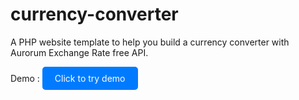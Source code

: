 # currency-converter
A PHP website template to help you build a currency converter with Aurorum Exchange Rate free API.

 Demo : <a target="_blank" href="https://exchange-rate.aurorum.co/dev/demo/" style="text-decoration: none; padding: 10px 20px; background-color: #007bff; color: white; border-radius: 5px; display: inline-block;">Click to try demo</a>


